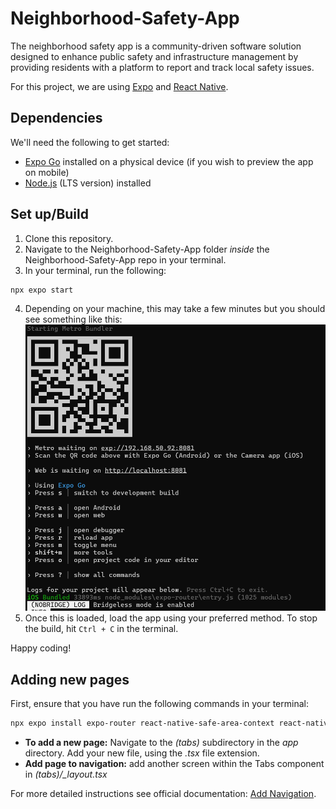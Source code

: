# Neighborhood-Safety-App
The neighborhood safety app is a community-driven software solution designed to enhance public safety and infrastructure management by providing residents with a platform to report and track local safety issues.


For this project, we are using [Expo](https://docs.expo.dev/) and [React Native](https://reactnative.dev/).

Dependencies
-----------
We'll need the following to get started:

* [Expo Go](https://expo.dev/go) installed on a physical device (if you wish to preview the app on mobile)
* [Node.js](https://nodejs.org/en) (LTS version) installed

Set up/Build
-------
1. Clone this repository.
2. Navigate to the Neighborhood-Safety-App folder _inside_ the Neighborhood-Safety-App repo in your terminal.
3. In your terminal, run the following:

```bash
npx expo start

```
4. Depending on your machine, this may take a few minutes but you should see something like this:
    ![run expo start](./run%20expo%20start.png)
5. Once this is loaded, load the app using your preferred method. To stop the build, hit ````Ctrl + C```` in the terminal.

Happy coding!

Adding new pages
-------------
First, ensure that you have run the following commands in  your terminal:

```bash
npx expo install expo-router react-native-safe-area-context react-native-screens expo-linking expo-constants expo-status-bar
```
* **To add a new page:** Navigate to the *(tabs)* subdirectory in the *app* directory. Add your new file, using the *.tsx* file extension.
* **Add page to navigation:** add another screen within the Tabs component in *(tabs)/_layout.tsx*

For more detailed instructions see official documentation: [Add Navigation](https://docs.expo.dev/tutorial/add-navigation/).
